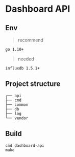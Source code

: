 # Dashboard API

## Env

>recommend

```text
go 1.10+
```

>needed

```text
influxdb 1.5.1+
```

## Project structure

```text
┌── api
├── cmd
├── common
├── db
├── log
└── vendor
```

## Build

```shell
cmd dashboard-api
make
```